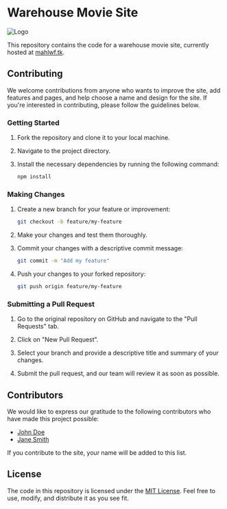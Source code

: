 # Warehouse Movie Site

![Logo](https://www.example.com/logo.png)

This repository contains the code for a warehouse movie site, currently hosted at [mahlwf.tk](http://mahlwf.tk).

## Contributing

We welcome contributions from anyone who wants to improve the site, add features and pages, and help choose a name and design for the site. If you're interested in contributing, please follow the guidelines below.

### Getting Started

1. Fork the repository and clone it to your local machine.
2. Navigate to the project directory.
3. Install the necessary dependencies by running the following command:

   ```bash
   npm install
   ```

### Making Changes

1. Create a new branch for your feature or improvement:

   ```bash
   git checkout -b feature/my-feature
   ```

2. Make your changes and test them thoroughly.

3. Commit your changes with a descriptive commit message:

   ```bash
   git commit -m "Add my feature"
   ```

4. Push your changes to your forked repository:

   ```bash
   git push origin feature/my-feature
   ```

### Submitting a Pull Request

1. Go to the original repository on GitHub and navigate to the "Pull Requests" tab.

2. Click on "New Pull Request".

3. Select your branch and provide a descriptive title and summary of your changes.

4. Submit the pull request, and our team will review it as soon as possible.

## Contributors

We would like to express our gratitude to the following contributors who have made this project possible:

- [John Doe](https://github.com/johndoe)
- [Jane Smith](https://github.com/janesmith)

If you contribute to the site, your name will be added to this list.

## License

The code in this repository is licensed under the [MIT License](LICENSE). Feel free to use, modify, and distribute it as you see fit.